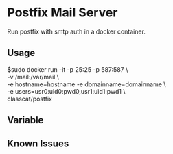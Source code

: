 # Postfix Mail Server

Run postfix with smtp auth in a docker container.

## Usage

$sudo docker run -it -p 25:25 -p 587:587 \  
  -v /mail:/var/mail \  
  -e hostname=hostname -e domainname=domainname \  
  -e users=usr0:uid0:pwd0,usr1:uid1:pwd1 \  
  classcat/postfix

## Variable

## Known Issues
